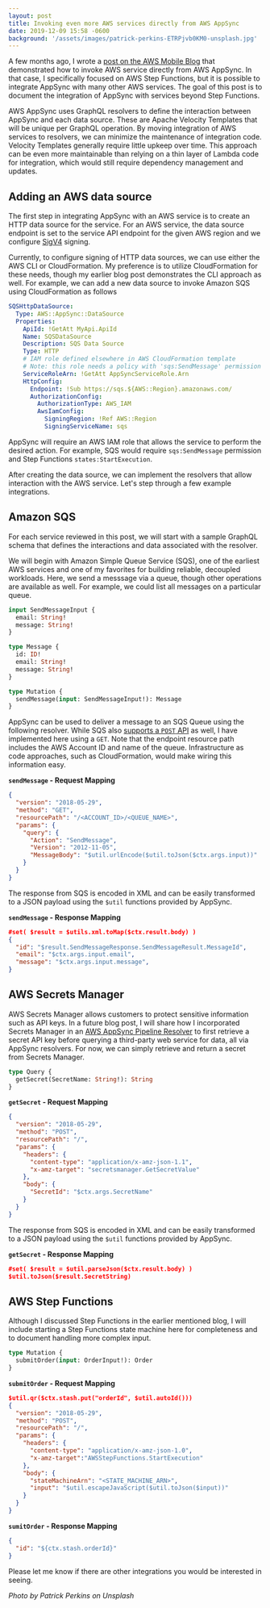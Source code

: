 ```yaml
---
layout: post
title: Invoking even more AWS services directly from AWS AppSync
date: 2019-12-09 15:58 -0600
background: '/assets/images/patrick-perkins-ETRPjvb0KM0-unsplash.jpg'
---
```


A few months ago, I wrote a [post on the AWS Mobile Blog](https://aws.amazon.com/blogs/mobile/invoke-aws-services-directly-from-aws-appsync/) that demonstrated how to invoke AWS service directly from AWS AppSync. In that case, I specifically focused on AWS Step Functions, but it is possible to integrate AppSync with many other AWS services. The goal of this post is to document the integration of AppSync with services beyond Step Functions.

AWS AppSync uses GraphQL resolvers to define the interaction between AppSync and each data source. These are Apache Velocity Templates that will be unique per GraphQL operation. By moving integration of AWS services to resolvers, we can minimize the maintenance of integration code. Velocity Templates generally require little upkeep over time. This approach can be even more maintainable than relying on a thin layer of Lambda code for integration, which would still require dependency management and updates.

## Adding an AWS data source

The first step in integrating AppSync with an AWS service is to create an HTTP data source for the service. For an AWS service, the data source endpoint is set to the service API endpoint for the given AWS region and we configure [SigV4](https://docs.aws.amazon.com/general/latest/gr/signature-version-4.html) signing.

Currently, to configure signing of HTTP data sources, we can use either the AWS CLI or CloudFormation. My preference is to utilize CloudFormation for these needs, though my earlier blog post demonstrates the CLI approach as well. For example, we can add a new data source to invoke Amazon SQS using CloudFormation as follows

``` yaml
SQSHttpDataSource:
  Type: AWS::AppSync::DataSource
  Properties:
    ApiId: !GetAtt MyApi.ApiId
    Name: SQSDataSource
    Description: SQS Data Source
    Type: HTTP
    # IAM role defined elsewhere in AWS CloudFormation template
    # Note: this role needs a policy with 'sqs:SendMessage' permission
    ServiceRoleArn: !GetAtt AppSyncServiceRole.Arn
    HttpConfig:
      Endpoint: !Sub https://sqs.${AWS::Region}.amazonaws.com/
      AuthorizationConfig:
        AuthorizationType: AWS_IAM
        AwsIamConfig:
          SigningRegion: !Ref AWS::Region
          SigningServiceName: sqs
```

AppSync will require an AWS IAM role that allows the service to perform the desired action. For example, SQS would require `sqs:SendMessage` permission and Step Functions `states:StartExecution`.

After creating the data source, we can implement the resolvers that allow interaction with the AWS service. Let's step through a few example integrations.

## Amazon SQS

For each service reviewed in this post, we will start with a sample GraphQL schema that defines the interactions and data associated with the resolver.

We will begin with Amazon Simple Queue Service (SQS), one of the earliest AWS services and one of my favorites for building reliable, decoupled workloads. Here, we send a messsage via a queue, though other operations are available as well. For example, we could list all messages on a particular queue.

``` graphql
input SendMessageInput {
  email: String!
  message: String!
}

type Message {
  id: ID!
  email: String!
  message: String!
}

type Mutation {
  sendMessage(input: SendMessageInput!): Message
}
```

AppSync can be used to deliver a message to an SQS Queue using the following resolver. While SQS also [supports a `POST` API](https://docs.aws.amazon.com/AWSSimpleQueueService/latest/SQSDeveloperGuide/sqs-making-api-requests.html) as well, I have implemented here using a `GET`. Note that the endpoint resource path includes the AWS Account ID and name of the queue. Infrastructure as code approaches, such as CloudFormation, would make wiring this information easy.

**`sendMessage` - Request Mapping**

``` json
{
  "version": "2018-05-29",
  "method": "GET",
  "resourcePath": "/<ACCOUNT_ID>/<QUEUE_NAME>",
  "params": {
    "query": {
      "Action": "SendMessage",
      "Version": "2012-11-05",
      "MessageBody": "$util.urlEncode($util.toJson($ctx.args.input))"
    }
  }
}
```

The response from SQS is encoded in XML and can be easily transformed to a JSON payload using the `$util` functions provided by AppSync.

**`sendMessage` - Response Mapping**

``` json
#set( $result = $utils.xml.toMap($ctx.result.body) )
{
  "id": "$result.SendMessageResponse.SendMessageResult.MessageId",
  "email": "$ctx.args.input.email",
  "message": "$ctx.args.input.message",
}
```

## AWS Secrets Manager

AWS Secrets Manager allows customers to protect sensitive information such as API keys. In a future blog post, I will share how I incorporated Secrets Manager in an [AWS AppSync Pipeline Resolver](https://docs.aws.amazon.com/appsync/latest/devguide/pipeline-resolvers.html) to first retrieve a secret API key before querying a third-party web service for data, all via AppSync resolvers. For now, we can simply retrieve and return a secret from Secrets Manager.

``` graphql
type Query {
  getSecret(SecretName: String!): String
}
```

**`getSecret` - Request Mapping**

``` json
{
  "version": "2018-05-29",
  "method": "POST",
  "resourcePath": "/",
  "params": {
    "headers": {
      "content-type": "application/x-amz-json-1.1",
      "x-amz-target": "secretsmanager.GetSecretValue"
    },
    "body": {
      "SecretId": "$ctx.args.SecretName"
    }
  }
}
```

The response from SQS is encoded in XML and can be easily transformed to a JSON payload using the `$util` functions provided by AppSync.

**`getSecret` - Response Mapping**

``` json
#set( $result = $util.parseJson($ctx.result.body) )
$util.toJson($result.SecretString)
```

## AWS Step Functions

Although I discussed Step Functions in the earlier mentioned blog, I will include starting a Step Functions state machine here for completeness and to document handling more complex input.

``` graphql
type Mutation {
  submitOrder(input: OrderInput!): Order
}
```

**`submitOrder` - Request Mapping**

```json
$util.qr($ctx.stash.put("orderId", $util.autoId()))
{
  "version": "2018-05-29",
  "method": "POST",
  "resourcePath": "/",
  "params": {
    "headers": {
      "content-type": "application/x-amz-json-1.0",
      "x-amz-target":"AWSStepFunctions.StartExecution"
    },
    "body": {
      "stateMachineArn": "<STATE_MACHINE_ARN>",
      "input": "$util.escapeJavaScript($util.toJson($input))"
    }
  }
}
```

**`sumitOrder` - Response Mapping**

```json
{
  "id": "${ctx.stash.orderId}"
}
```

Please let me know if there are other integrations you would be interested in seeing.


_Photo by Patrick Perkins on Unsplash_